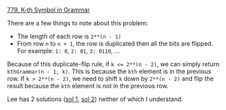 [779. K-th Symbol in Grammar](https://leetcode.com/problems/k-th-symbol-in-grammar/)

There are a few things to note about this problem:
- The length of each row is `2**(n - 1)`
- From row `n` to `n + 1`, the row is duplicated then all the bits are flipped. For example: `1: 0`, `2: 01`, `3: 0110`, ...


Because of this duplicate-flip rule, if `k <= 2**(n - 2)`, we can simply return `kthGrammar(n - 1, k)`. This is because the `kth` element is in the previous row. If `k > 2**(n - 2)`, we need to shift `k` down by `2**(n - 2)` and flip the result because the `kth` element is not in the previous row.

Lee has 2 solutions ([sol 1](https://leetcode.com/problems/k-th-symbol-in-grammar/discuss/113736/PythonJavaC%2B%2B-Easy-1-line-Solution-with-detailed-explanation), [sol 2](https://leetcode.com/problems/k-th-symbol-in-grammar/discuss/121544/C%2B%2BJavaPython-Don't-need-N.-O(logK))) neither of which I understand.